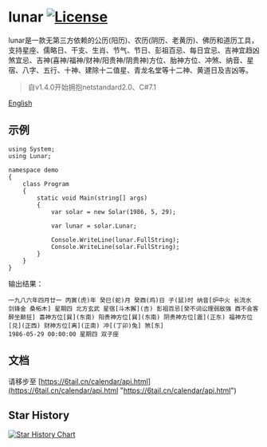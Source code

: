 # lunar [![License](https://img.shields.io/badge/license-MIT-4EB1BA.svg?style=flat-square)](https://github.com/6tail/lunar-csharp/blob/master/LICENSE)

lunar是一款无第三方依赖的公历(阳历)、农历(阴历、老黄历)、佛历和道历工具，支持星座、儒略日、干支、生肖、节气、节日、彭祖百忌、每日宜忌、吉神宜趋凶煞宜忌、吉神(喜神/福神/财神/阳贵神/阴贵神)方位、胎神方位、冲煞、纳音、星宿、八字、五行、十神、建除十二值星、青龙名堂等十二神、黄道日及吉凶等。

> 自v1.4.0开始拥抱netstandard2.0、C#7.1

[English](https://github.com/6tail/lunar-csharp/blob/master/README_EN.md)

## 示例

    using System;
    using Lunar;

    namespace demo
    {
        class Program
        {
            static void Main(string[] args)
            {
                var solar = new Solar(1986, 5, 29);
                 
                var lunar = solar.Lunar;
                 
                Console.WriteLine(lunar.FullString);
                Console.WriteLine(solar.FullString);
            }
        }
    }


输出结果：

    一九八六年四月廿一 丙寅(虎)年 癸巳(蛇)月 癸酉(鸡)日 子(鼠)时 纳音[炉中火 长流水 剑锋金 桑柘木] 星期四 北方玄武 星宿[斗木獬](吉) 彭祖百忌[癸不词讼理弱敌强 酉不会客醉坐颠狂] 喜神方位[巽](东南) 阳贵神方位[巽](东南) 阴贵神方位[震](正东) 福神方位[兑](正西) 财神方位[离](正南) 冲[(丁卯)兔] 煞[东]
    1986-05-29 00:00:00 星期四 双子座

## 文档

请移步至 [https://6tail.cn/calendar/api.html](https://6tail.cn/calendar/api.html "https://6tail.cn/calendar/api.html")

## Star History

[![Star History Chart](https://api.star-history.com/svg?repos=6tail/lunar-csharp&type=Date)](https://star-history.com/#6tail/lunar-csharp&Date)

